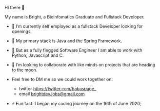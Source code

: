 Hi there 👋

My name is Bright, a  Bioinfomatics Graduate and Fullstack Developer.

- 🔭 I’m currently self employed as a fullstack Developer looking for openings.
- 🌱 My primary stack is Java and the Spring Framework.
- 👯 But as a fully flegged Software Engineer I am able to work with Python, Javascript and C.
- 🤔 I’m looking to collaborate with like minds on projects that are heading to the moon.
- Feel free to DM me so we could work together on: 
     - twitter https://twitter.com/babaspace_
     - email brightdev.jobs@gmail.com

- ⚡ Fun fact: I began my coding journey on the 16th of June 2020;

